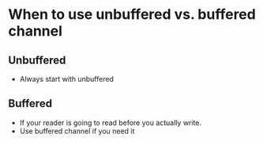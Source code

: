 # When to use unbuffered vs. buffered channel

## Unbuffered

* Always start with unbuffered

## Buffered

* If your reader is going to read before you actually write.
* Use buffered channel if you need it
